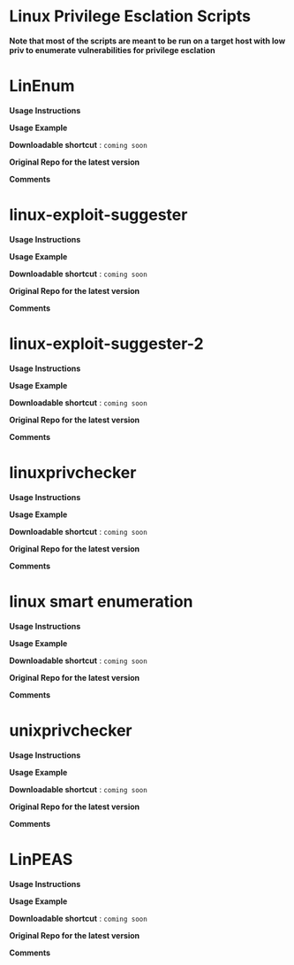 # Linux Privilege Esclation Scripts

**Note that most of the scripts are meant to be run on a target host with low priv to enumerate vulnerabilities for privilege esclation**

# LinEnum

**Usage Instructions**

**Usage Example**

**Downloadable shortcut** : `coming soon`

**Original Repo for the latest version**

**Comments**

# linux-exploit-suggester

**Usage Instructions**

**Usage Example**

**Downloadable shortcut** : `coming soon`

**Original Repo for the latest version**

**Comments**

# linux-exploit-suggester-2

**Usage Instructions**

**Usage Example**

**Downloadable shortcut** : `coming soon`

**Original Repo for the latest version**

**Comments**

# linuxprivchecker

**Usage Instructions**

**Usage Example**

**Downloadable shortcut** : `coming soon`

**Original Repo for the latest version**

**Comments**

# linux smart enumeration

**Usage Instructions**

**Usage Example**

**Downloadable shortcut** : `coming soon`

**Original Repo for the latest version**

**Comments**

# unixprivchecker

**Usage Instructions**

**Usage Example**

**Downloadable shortcut** : `coming soon`

**Original Repo for the latest version**

**Comments**

# LinPEAS

**Usage Instructions**

**Usage Example**


**Downloadable shortcut** : `coming soon`

**Original Repo for the latest version**

**Comments**

